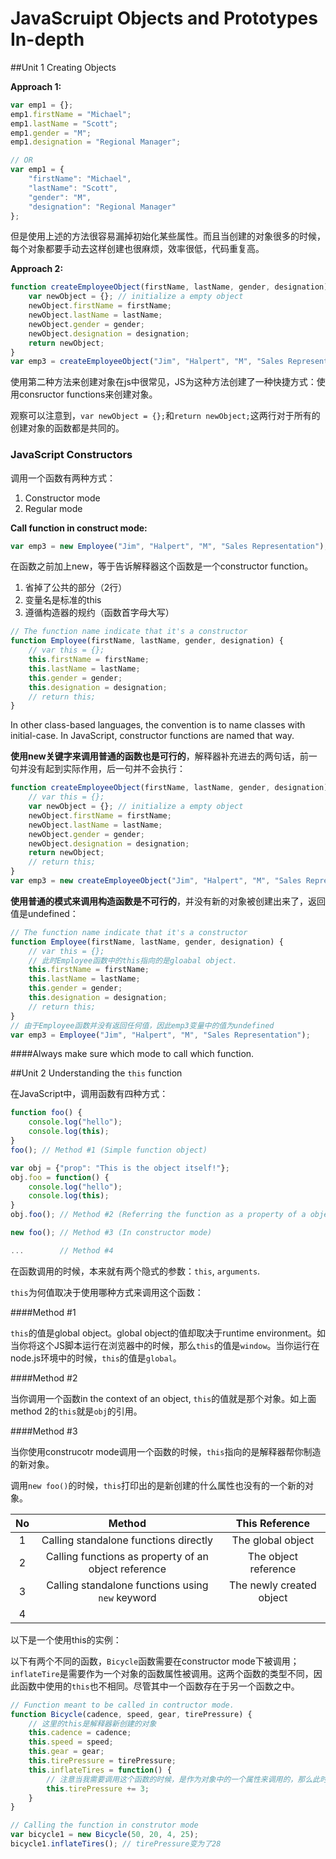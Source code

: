 # JavaScruipt Objects and Prototypes In-depth

##Unit 1 Creating Objects

**Approach 1:**

```js
var emp1 = {};
emp1.firstName = "Michael";
emp1.lastName = "Scott";
emp1.gender = "M";
emp1.designation = "Regional Manager";

// OR
var emp1 = {
    "firstName": "Michael",
    "lastName": "Scott",
    "gender": "M",
    "designation": "Regional Manager"
};
```

但是使用上述的方法很容易漏掉初始化某些属性。而且当创建的对象很多的时候，每个对象都要手动去这样创建也很麻烦，效率很低，代码重复高。

**Approach 2:**

```js
function createEmployeeObject(firstName, lastName, gender, designation) {
    var newObject = {}; // initialize a empty object
    newObject.firstName = firstName;
    newObject.lastName = lastName;
    newObject.gender = gender;
    newObject.designation = designation;
    return newObject;
}
var emp3 = createEmployeeObject("Jim", "Halpert", "M", "Sales Representation");
```

使用第二种方法来创建对象在js中很常见，JS为这种方法创建了一种快捷方式：使用consructor functions来创建对象。

观察可以注意到，`var newObject = {};`和`return newObject;`这两行对于所有的创建对象的函数都是共同的。

### JavaScript Constructors

调用一个函数有两种方式：

1. Constructor mode
2. Regular mode

**Call function in construct mode:**

```js
var emp3 = new Employee("Jim", "Halpert", "M", "Sales Representation");
```

在函数之前加上new，等于告诉解释器这个函数是一个constructor function。

1. 省掉了公共的部分（2行）
2. 变量名是标准的this
3. 遵循构造器的规约（函数首字母大写）

``` js
// The function name indicate that it's a constructor
function Employee(firstName, lastName, gender, designation) {
    // var this = {};
    this.firstName = firstName;
    this.lastName = lastName;
    this.gender = gender;
    this.designation = designation;
    // return this;
}
```

In other class-based languages, the convention is to name classes with initial-case. In JavaScript, constructor functions are named that way.

**使用new关键字来调用普通的函数也是可行的**，解释器补充进去的两句话，前一句并没有起到实际作用，后一句并不会执行：

```js 
function createEmployeeObject(firstName, lastName, gender, designation) {
   	// var this = {};
    var newObject = {}; // initialize a empty object
    newObject.firstName = firstName;
    newObject.lastName = lastName;
    newObject.gender = gender;
    newObject.designation = designation;
    return newObject;
    // return this;
}
var emp3 = new createEmployeeObject("Jim", "Halpert", "M", "Sales Representation");
```

**使用普通的模式来调用构造函数是不可行的**，并没有新的对象被创建出来了，返回值是undefined：

```js
// The function name indicate that it's a constructor
function Employee(firstName, lastName, gender, designation) {
    // var this = {};
    // 此时Employee函数中的this指向的是gloabal object.
    this.firstName = firstName;
    this.lastName = lastName;
    this.gender = gender;
    this.designation = designation;
    // return this;
}
// 由于Employee函数并没有返回任何值，因此emp3变量中的值为undefined
var emp3 = Employee("Jim", "Halpert", "M", "Sales Representation"); 
```

####Always make sure which mode to call which function.



##Unit 2 Understanding the `this` function

在JavaScript中，调用函数有四种方式：

```js 
function foo() {
    console.log("hello");
    console.log(this);
}
foo(); // Method #1 (Simple function object)

var obj = {"prop": "This is the object itself!"};
obj.foo = function() {
    console.log("hello");
    console.log(this);
}
obj.foo(); // Method #2 (Referring the function as a property of a object)

new foo(); // Method #3 (In constructor mode)

...        // Method #4
```

在函数调用的时候，本来就有两个隐式的参数：`this`, `arguments`.

`this`为何值取决于使用哪种方式来调用这个函数：

####Method #1

`this`的值是global object。global object的值却取决于runtime environment。如当你将这个JS脚本运行在浏览器中的时候，那么`this`的值是`window`。当你运行在node.js环境中的时候，`this`的值是`global`。

####Method #2

当你调用一个函数in the context of an object, `this`的值就是那个对象。如上面method 2的`this`就是`obj`的引用。

####Method #3

当你使用construcotr mode调用一个函数的时候，`this`指向的是解释器帮你制造的新对象。

调用`new foo()`的时候，`this`打印出的是新创建的什么属性也没有的一个新的对象。



|  No  |                        Method                        |      This Reference      |
| :--: | :--------------------------------------------------: | :----------------------: |
|  1   |        Calling standalone functions directly         |    The global object     |
|  2   | Calling functions as property of an object reference |   The object reference   |
|  3   |   Calling standalone functions using `new` keyword   | The newly created object |
|  4   |                                                      |                          |

以下是一个使用this的实例：

以下有两个不同的函数，`Bicycle`函数需要在constructor mode下被调用；`inflateTire`是需要作为一个对象的函数属性被调用。这两个函数的类型不同，因此函数中使用的`this`也不相同。尽管其中一个函数存在于另一个函数之中。

``` js
// Function meant to be called in contructor mode.
function Bicycle(cadence, speed, gear, tirePressure) {
    // 这里的this是解释器新创建的对象
    this.cadence = cadence;
    this.speed = speed;
    this.gear = gear;
    this.tirePressure = tirePressure;
    this.inflateTires = function() {
        // 注意当我需要调用这个函数的时候，是作为对象中的一个属性来调用的，那么此时this指向的是这对象本身
        this.tirePressure += 3;
    }
}

// Calling the function in construtor mode
var bicycle1 = new Bicycle(50, 20, 4, 25);
bicycle1.inflateTires(); // tirePressure变为了28
```

